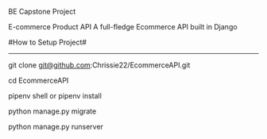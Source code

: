 BE Capstone Project

E-commerce Product API
A full-fledge Ecommerce API built in Django

#How to Setup Project#
___
git clone git@github.com:Chrissie22/EcommerceAPI.git

cd EcommerceAPI

pipenv shell or pipenv install

python manage.py migrate

python manage.py runserver
